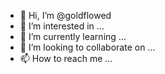 - 👋 Hi, I’m @goldflowed
- 👀 I’m interested in ...
- 🌱 I’m currently learning ...
- 💞️ I’m looking to collaborate on ...
- 📫 How to reach me ...

<!---
goldflowed/goldflowed is a ✨ special ✨ repository because its `README.md` (this file) appears on your GitHub profile.
You can click the Preview link to take a look at your changes.
--->
